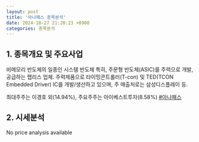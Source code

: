```yaml
---
layout: post
title: '아나패스 종목분석'
date: 2024-10-27 21:20:23 +0900
categories: 종목분석
---
```


## 1. 종목개요 및 주요사업

비메모리 반도체의 일종인 시스템 반도체 특히, 주문형 반도체(ASIC)를 주력으로 개발, 공급하는 팹리스 업체. 주력제품으로 타이밍콘트롤러(T-con) 및 TED(TCON Embedded Driver) IC를 개발/생산하고 있으며, 주 매출처로는 삼성디스플레이 등.

최대주주는 이경호 외(14.94%), 주요주주는 아이베스트투자(8.58%)
[#아나패스](#)

## 2. 시세분석

No price analysis available
